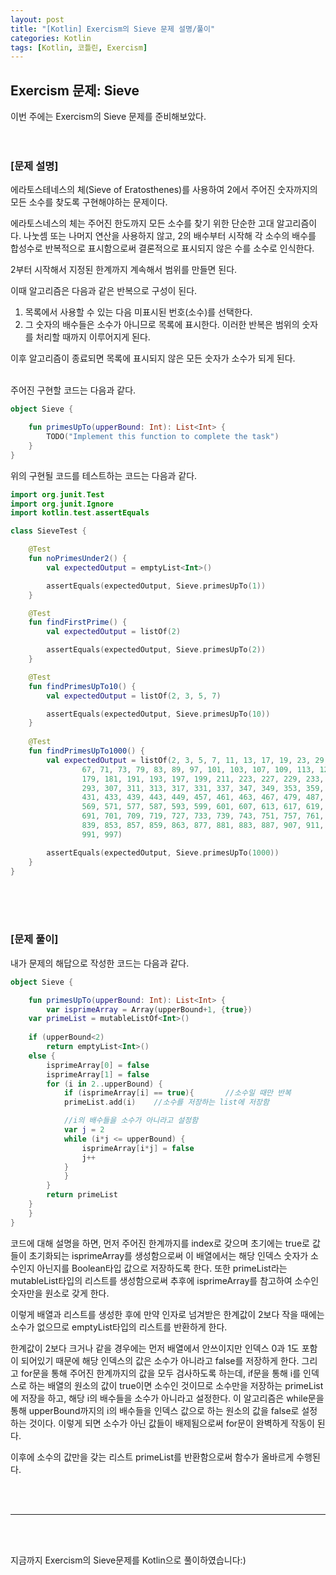 ```yaml
---
layout: post
title: "[Kotlin] Exercism의 Sieve 문제 설명/풀이"
categories: Kotlin
tags: [Kotlin, 코틀린, Exercism]
---
```


## Exercism 문제: Sieve
이번 주에는 Exercism의 Sieve 문제를 준비해보았다.
<br/><br/><br/>

### &#91;문제 설명&#93;<br/>
에라토스테네스의 체(Sieve of Eratosthenes)를 사용하여 2에서 주어진 숫자까지의 모든 소수를 찾도록 구현해야하는 문제이다.

에라토스네스의 체는 주어진 한도까지 모든 소수를 찾기 위한 단순한 고대 알고리즘이다.
나눗셈 또는 나머지 연산을 사용하지 않고, 2의 배수부터 시작해 각 소수의 배수를 합성수로 반복적으로 표시함으로써 결론적으로 표시되지 않은 수를 소수로 인식한다.

2부터 시작해서 지정된 한계까지 계속해서 범위를 만들면 된다.

이때 알고리즘은 다음과 같은 반복으로 구성이 된다.
1. 목록에서 사용할 수 있는 다음 미표시된 번호(소수)를 선택한다.
2. 그 숫자의 배수들은 소수가 아니므로 목록에 표시한다.
이러한 반복은 범위의 숫자를 처리할 때까지 이루어지게 된다.

이후 알고리즘이 종료되면 목록에 표시되지 않은 모든 숫자가 소수가 되게 된다.


<br/>
주어진 구현할 코드는 다음과 같다.

```kotlin
object Sieve {

    fun primesUpTo(upperBound: Int): List<Int> {
        TODO("Implement this function to complete the task")
    }
}
```

위의 구현될 코드를 테스트하는 코드는 다음과 같다.
```kotlin
import org.junit.Test
import org.junit.Ignore
import kotlin.test.assertEquals

class SieveTest {

    @Test
    fun noPrimesUnder2() {
        val expectedOutput = emptyList<Int>()

        assertEquals(expectedOutput, Sieve.primesUpTo(1))
    }

    @Test
    fun findFirstPrime() {
        val expectedOutput = listOf(2)

        assertEquals(expectedOutput, Sieve.primesUpTo(2))
    }

    @Test
    fun findPrimesUpTo10() {
        val expectedOutput = listOf(2, 3, 5, 7)

        assertEquals(expectedOutput, Sieve.primesUpTo(10))
    }
    
    @Test
    fun findPrimesUpTo1000() {
        val expectedOutput = listOf(2, 3, 5, 7, 11, 13, 17, 19, 23, 29, 31, 37, 41, 43, 47, 53, 59, 61,
                67, 71, 73, 79, 83, 89, 97, 101, 103, 107, 109, 113, 127, 131, 137, 139, 149, 151, 157, 163, 167, 173,
                179, 181, 191, 193, 197, 199, 211, 223, 227, 229, 233, 239, 241, 251, 257, 263, 269, 271, 277, 281, 283,
                293, 307, 311, 313, 317, 331, 337, 347, 349, 353, 359, 367, 373, 379, 383, 389, 397, 401, 409, 419, 421,
                431, 433, 439, 443, 449, 457, 461, 463, 467, 479, 487, 491, 499, 503, 509, 521, 523, 541, 547, 557, 563,
                569, 571, 577, 587, 593, 599, 601, 607, 613, 617, 619, 631, 641, 643, 647, 653, 659, 661, 673, 677, 683,
                691, 701, 709, 719, 727, 733, 739, 743, 751, 757, 761, 769, 773, 787, 797, 809, 811, 821, 823, 827, 829,
                839, 853, 857, 859, 863, 877, 881, 883, 887, 907, 911, 919, 929, 937, 941, 947, 953, 967, 971, 977, 983,
                991, 997)

        assertEquals(expectedOutput, Sieve.primesUpTo(1000))
    }
}

```

<br/><br/><br/>

### &#91;문제 풀이&#93;<br/>
내가 문제의 해답으로 작성한 코드는 다음과 같다.

```kotlin
object Sieve {

    fun primesUpTo(upperBound: Int): List<Int> {
        var isprimeArray = Array(upperBound+1, {true})
	var primeList = mutableListOf<Int>()
		
	if (upperBound<2)
	    return emptyList<Int>()
	else {
	    isprimeArray[0] = false
	    isprimeArray[1] = false
	    for (i in 2..upperBound) {
	        if (isprimeArray[i] == true){		//소수일 때만 반복
		    primeList.add(i)	//소수를 저장하는 list에 저장함

		    //i의 배수들을 소수가 아니라고 설정함
		    var j = 2
		    while (i*j <= upperBound) {
		        isprimeArray[i*j] = false
		        j++
		    }
	        }
	    }
	    return primeList
	}
    }
}
```

코드에 대해 설명을 하면, 먼저 주어진 한계까지를 index로 갖으며 초기에는 true로 값들이 초기화되는 isprimeArray를 생성함으로써 이 배열에서는 해당 인덱스 숫자가 소수인지 아닌지를 Boolean타입 값으로 저장하도록 한다.
또한 primeList라는 mutableList타입의 리스트를 생성함으로써 추후에 isprimeArray를 참고하여 소수인 숫자만을 원소로 갖게 한다.

이렇게 배열과 리스트를 생성한 후에 만약 인자로 넘겨받은 한계값이 2보다 작을 때에는 소수가 없으므로 emptyList타입의 리스트를 반환하게 한다.

한계값이 2보다 크거나 같을 경우에는 먼저 배열에서 안쓰이지만 인덱스 0과 1도 포함이 되어있기 때문에 해당 인덱스의 값은 소수가 아니라고 false를 저장하게 한다. 
그리고 for문을 통해 주어진 한계까지의 값을 모두 검사하도록 하는데, 
if문을 통해 i를 인덱스로 하는 배열의 원소의 값이 true이면 소수인 것이므로 소수만을 저장하는 primeList에 저장을 하고,
해당 i의 배수들을 소수가 아니라고 설정한다. 
이 알고리즘은 while문을 통해 upperBound까지의 i의 배수들을 인덱스 값으로 하는 원소의 값을 false로 설정하는 것이다.
이렇게 되면 소수가 아닌 값들이 배제됨으로써 for문이 완벽하게 작동이 된다.

이후에 소수의 값만을 갖는 리스트 primeList를 반환함으로써 함수가 올바르게 수행된다.

<br/><br/>
<hr/>
<br/><br/>

지금까지 Exercism의 Sieve문제를 Kotlin으로 풀이하였습니다:)
